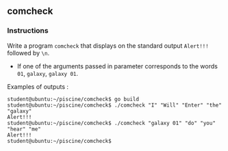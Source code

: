## comcheck

### Instructions

Write a program `comcheck` that displays on the standard output `Alert!!!` followed by `\n`.

- If one of the arguments passed in parameter corresponds to the words `01`, `galaxy`, `galaxy 01`.

Examples of outputs :

```console
student@ubuntu:~/piscine/comcheck$ go build
student@ubuntu:~/piscine/comcheck$ ./comcheck "I" "Will" "Enter" "the" "galaxy"
Alert!!!
student@ubuntu:~/piscine/comcheck$ ./comcheck "galaxy 01" "do" "you" "hear" "me"
Alert!!!
student@ubuntu:~/piscine/comcheck$
```
